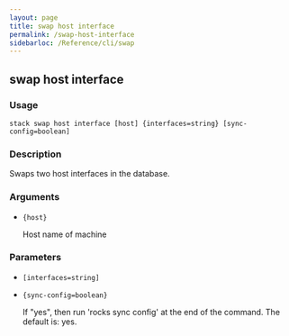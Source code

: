 ```yaml
---
layout: page
title: swap host interface
permalink: /swap-host-interface
sidebarloc: /Reference/cli/swap
---
```


## swap host interface

### Usage

`stack swap host interface [host] {interfaces=string} [sync-config=boolean]`

### Description

Swaps two host interfaces in the database.

### Arguments

* `{host}`

   Host name of machine


### Parameters
* `[interfaces=string]`
* `{sync-config=boolean}`

   If "yes", then run 'rocks sync config' at the end of the command.
	The default is: yes.


